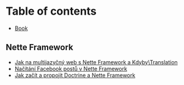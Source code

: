 # Table of contents

* [Book](README.md)

## Nette Framework

* [Jak na multijazyčný web s Nette Framework a Kdyby\Translation](nette-framework/jak-na-multijazycny-web-s-nette-framework-a-kdyby-translation.md)
* [Načítání Facebook postů v Nette Framework](nette-framework/nacitani-facebook-postu-v-nette-framework.md)
* [Jak začít a propojit Doctrine a Nette Framework](nette-framework/jak-zacit-a-propojit-doctrine-a-nette-framework.md)

